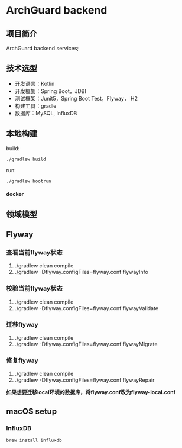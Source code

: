 # ArchGuard backend

## 项目简介

ArchGuard backend services;

## 技术选型

- 开发语言：Kotlin  
- 开发框架：Spring Boot，JDBI  
- 测试框架：Junit5，Spring Boot Test，Flyway， H2  
- 构建工具：gradle  
- 数据库：MySQL, InfluxDB

## 本地构建

build:

`./gradlew build`

run:

`./gradlew bootrun`

#### docker

## 领域模型

## Flyway

### 查看当前flyway状态

1. ./gradlew clean compile
2. ./gradlew -Dflyway.configFiles=flyway.conf flywayInfo

### 校验当前flyway状态

1. ./gradlew clean compile
2. ./gradlew -Dflyway.configFiles=flyway.conf flywayValidate

### 迁移flyway

1. ./gradlew clean compile
2. ./gradlew -Dflyway.configFiles=flyway.conf flywayMigrate

### 修复flyway

1. ./gradlew clean compile
2. ./gradlew -Dflyway.configFiles=flyway.conf flywayRepair

**如果想要迁移local环境的数据库，将flyway.conf改为flyway-local.conf**

## macOS setup

### InfluxDB

```
brew install influxdb
```
